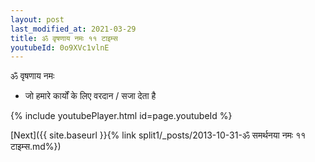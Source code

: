 ```yaml
---
layout: post
last_modified_at: 2021-03-29
title: ॐ वृषणाय नमः ११ टाइम्स
youtubeId: 0o9XVc1vlnE
---
```

 
 
 ॐ वृषणाय नमः  
 
 -  जो हमारे कार्यों के लिए वरदान / सजा देता है 
 
  
 
  
 
 
 
 
 
 


{% include youtubePlayer.html id=page.youtubeId %}
 
[Next]({{ site.baseurl }}{% link  split1/_posts/2013-10-31-ॐ समर्थनया नमः ११ टाइम्स.md%})
 
